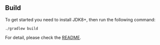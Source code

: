 ## Build

To get started you need to install JDK8+, then run the following command:
```shell
./gradlew build
```

For detail, please check the [README](https://github.com/GrapeBaBa/sui4j/blob/main/README.md).